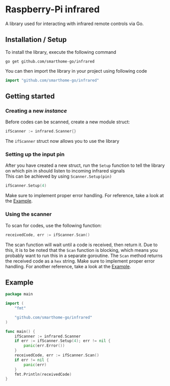 # Raspberry-Pi infrared
 A library used for interacting with infrared remote controls via Go.

## Installation / Setup
To install the library, execute the following command
```
go get github.com/smarthome-go/infrared  
```
You can then import the library in your project using following code
```go
import "github.com/smarthome-go/infrared"
```

## Getting started
### Creating a new *instance*
Before codes can be scanned, create a new module struct:
```go
ifScanner := infrared.Scanner{}
```
The `ifScanner` struct now allows you to use the library

### Setting up the input pin
After you have created a new struct, run the `Setup` function to tell the library on which pin in should listen to incoming infrared signals  
This can be achieved by using `Scanner.Setup(pin)`
```go
ifScanner.Setup(4)
```
Make sure to implement proper error handling.
For reference, take a look at the [Example](#example).

### Using the scanner
To scan for codes, use the following function:
```go
receivedCode, err := ifScanner.Scan()
```
The scan function will wait until a code is received, then return it.
Due to this, it is to be noted that the `Scan` function is blocking, which means you probably want to run this in a separate goroutine.
The `Scan` method returns the received code as a `hex` string.
Make sure to implement proper error handling.
For another reference, take a look at the [Example](#example).


## Example
```go
package main

import (
	"fmt"

	"github.com/smarthome-go/infrared"
)

func main() {
	ifScanner := infrared.Scanner
	if err := ifScanner.Setup(4); err != nil {
		panic(err.Error())
	}
	receivedCode, err := ifScanner.Scan()
	if err != nil {
		panic(err)
	}
	fmt.Println(receivedCode)
}
```
